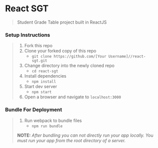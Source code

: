 # React SGT

> Student Grade Table project built in ReactJS

### Setup Instructions

> 1. Fork this repo
> 1. Clone your forked copy of this repo
>    - `git clone https://github.com/[Your Username]//react-sgt.git`
> 1. Change directory into the newly cloned repo
>    - `cd react-sgt`
> 1. Install dependencies 
>    - `npm install`
> 1. Start dev server
>    - `npm start`
> 1. Open a browser and navigate to `localhost:3000` 

### Bundle For Deployment

> 1. Run webpack to bundle files
>    - `npm run bundle`
> 
> **NOTE:** *After bundling you can not directly run your app locally. You must run your app from the root directory of a server.*
